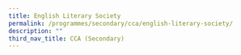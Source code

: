 ```yaml
---
title: English Literary Society
permalink: /programmes/secondary/cca/english-literary-society/
description: ""
third_nav_title: CCA (Secondary)
---
```


